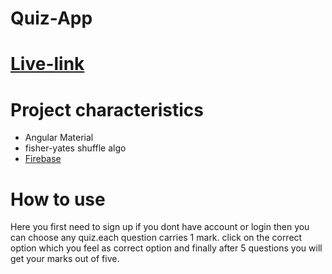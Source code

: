 # Quiz-App

# [Live-link](https://quiz-app-1953b.web.app/login/sign-in)

# Project characteristics
 - Angular Material
 - fisher-yates shuffle algo
 - [ Firebase ](https://firebase.com/) 
 
 # How to use
   Here you first need to sign up if you dont have account or login then you can choose any quiz.each question carries 1 mark.
   click on the correct option which you feel as correct option and finally after 5 questions you will get your marks out of five.

